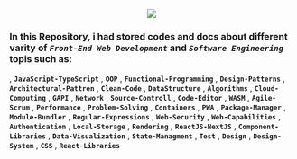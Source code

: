 
<p align="center">
  <img src="https://githubcom/nmolaei7878/PartyPlan/assets/-30-20-72/fc6300-e-df7d-4ff8-88dc-60da2e904e-a" />
</p>


### In this Repository, i had stored codes and docs about different varity of _```Front-End Web Development```_ and _```Software Engineering```_ topis such as:

, __```JavaScript-TypeScript```__
, __```OOP```__
, __```Functional-Programming```__
, __```Design-Patterns```__
, __```Architectural-Pattren```__
, __```Clean-Code```__
, __```DataStructure```__
, __```Algorithms```__
, __```Cloud-Computing```__
, __```GAPI```__
, __```Network```__
, __```Source-Controll```__
, __```Code-Editor```__
, __```WASM```__
, __```Agile-Scrum```__
, __```Performance```__
, __```Problem-Solving```__
, __```Containers```__
, __```PWA```__
, __```Package-Manager```__
, __```Module-Bundler```__
, __```Regular-Expressions```__
, __```Web-Security```__
, __```Web-Capabilities```__
, __```Authentication```__
, __```Local-Storage```__
, __```Rendering```__
, __```ReactJS-NextJS```__
, __```Component-Libraries```__
, __```Data-Visualization```__
, __```State-Managment```__
, __```Test```__
, __```Design```__
, __```Design-System```__
, __```CSS```__
, __```React-Libraries```__

